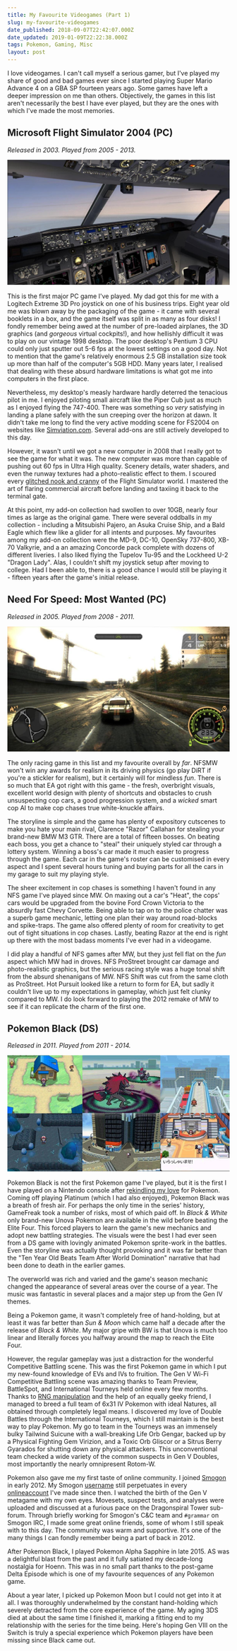 ```yaml
---
title: My Favourite Videogames (Part 1)
slug: my-favourite-videogames
date_published: 2018-09-07T22:42:07.000Z
date_updated: 2019-01-09T22:22:38.000Z
tags: Pokemon, Gaming, Misc
layout: post
---
```


I love videogames. I can\'t call myself a serious gamer, but I\'ve played my share of good and bad games ever since I started playing Super Mario Advance 4 on a GBA SP fourteen years ago. Some games have left a deeper impression on me than others. Objectively, the games in this list aren\'t necessarily the best I have ever played, but they are the ones with which I\'ve made the most memories.

## Microsoft Flight Simulator 2004 (PC)

*Released in 2003. Played from 2005 - 2013.*

![1](/content/images/2018/09/1.jpg)

This is the first major PC game I\'ve played. My dad got this for me with a Logitech Extreme 3D Pro joystick on one of his business trips. Eight year old me was blown away by the packaging of the game - it came with several booklets in a box, and the game itself was split in as many as four disks! I fondly remember being awed at the number of pre-loaded airplanes, the 3D graphics (and *gorgeous* virtual cockpits!), and how hellishly difficult it was to play on our vintage 1998 desktop. The poor desktop\'s Pentium 3 CPU could only just sputter out 5-6 fps at the lowest settings on a good day. Not to mention that the game\'s relatively enormous 2.5 GB installation size took up more than half of the computer\'s 5GB HDD. Many years later, I realised that dealing with these absurd hardware limitations is what got me into computers in the first place.

Nevertheless, my desktop\'s measly hardware hardly deterred the tenacious pilot in me. I enjoyed piloting small aircraft like the Piper Cub just as much as I enjoyed flying the 747-400. There was something so *very* satisfying in landing a plane safely with the sun creeping over the horizon at dawn. It didn\'t take me long to find the very active modding scene for FS2004 on websites like [Simviation.com](https://simviation.com/). Several add-ons are still actively developed to this day.

However, it wasn\'t until we got a new computer in 2008 that I really got to see the game for what it was. The new computer was more than capable of pushing out 60 fps in Ultra High quality. Scenery details, water shaders, and even the runway textures had a photo-realistic effect to them. I scoured every [glitched nook and cranny](http://www.simtours.net/strangeairportsplaces.php) of the Flight Simulator world. I mastered the art of flaring commercial aircraft before landing and taxiing it back to the terminal gate.

At this point, my add-on collection had swollen to over 10GB, nearly four times as large as the original game. There were several oddballs in my collection - including a Mitsubishi Pajero, an Asuka Cruise Ship, and a Bald Eagle which flew like a glider for all intents and purposes. My favourites among my add-on collection were the MD-9, DC-10, OpenSky 737-800, XB-70 Valkyrie, and a an amazing Concorde pack complete with dozens of different liveries. I also liked flying the Tupelov Tu-95 and the Lockheed U-2 "Dragon Lady". Alas, I couldn\'t shift my joystick setup after moving to college. Had I been able to, there is a good chance I would still be playing it - fifteen years after the game\'s initial release.

## Need For Speed: Most Wanted (PC)

*Released in 2005. Played from 2008 - 2011.*

![LGzYbP4NNOqNjyhvdj2MeNJA189Fv2gYPClucrkCyPo](/content/images/2018/09/LGzYbP4NNOqNjyhvdj2MeNJA189Fv2gYPClucrkCyPo.jpg)

The only racing game in this list and my favourite overall by *far*. NFSMW won\'t win any awards for realism in its driving physics (go play DiRT if you\'re a stickler for realism), but it certainly will for mindless *fun*. There is so much that EA got right with this game - the fresh, overbright visuals, excellent world design with plenty of shortcuts and obstacles to crush unsuspecting cop cars, a good progression system, and a *wicked* smart cop AI to make cop chases true white-knuckle affairs.

The storyline is simple and the game has plenty of expository cutscenes to make you hate your main rival, Clarence "Razor" Callahan for stealing your brand-new BMW M3 GTR. There are a total of fifteen bosses. On beating each boss, you get a chance to "steal" their uniquely styled car through a lottery system. Winning a boss\'s car made it much easier to progress through the game. Each car in the game\'s roster can be customised in every aspect and I spent several hours tuning and buying parts for all the cars in my garage to suit my playing style.

The sheer excitement in cop chases is something I haven\'t found in any NFS game I\'ve played since MW. On maxing out a car\'s "Heat", the cops\' cars would be upgraded from the bovine Ford Crown Victoria to the absurdly fast Chevy Corvette. Being able to tap on to the police chatter was a superb game mechanic, letting one plan their way around road-blocks and spike-traps. The game also offered plenty of room for creativity to get out of tight situations in cop chases. Lastly, beating Razor at the end is right up there with the most badass moments I\'ve ever had in a videogame.

I did play a handful of NFS games after MW, but they just fell flat on the *fun* aspect which MW had in droves. NFS ProStreet brought car damage and photo-realistic graphics, but the serious racing style was a huge tonal shift from the absurd shenanigans of MW. NFS Shift was cut from the same cloth as ProStreet. Hot Pursuit looked like a return to form for EA, but sadly it couldn\'t live up to my expectations in gameplay, which just felt clunky compared to MW. I do look forward to playing the 2012 remake of MW to see if it can replicate the charm of the first one.

## Pokemon Black (DS)

*Released in 2011. Played from 2011 - 2014.*

![pokemon-black-and-white1](/content/images/2018/09/pokemon-black-and-white1.jpg)

Pokemon Black is not the first Pokemon game I\'ve played, but it is the first I have played on a Nintendo console after [rekindling my love](http://arnavdhamija.com/2012/04/30/nil-sine-pokemon/) for Pokemon. Coming off playing Platinum (which I had also enjoyed), Pokemon Black was a breath of fresh air. For perhaps the only time in the series\' history, GameFreak took a number of risks, most of which paid off. In *Black & White* only brand-new Unova Pokemon are available in the wild before beating the  Elite Four. This forced players to learn the game\'s new mechanics and adopt new battling strategies. The visuals were the best I had ever seen from a DS game with lovingly animated Pokemon sprite-work in the battles. Even the storyline was actually thought provoking and it was far better than the "Ten Year Old Beats <EVIL> Team After World Domination" narrative that had been done to death in the earlier games.

The overworld was rich and varied and the game\'s season mechanic changed the appearance of several areas over the course of a year. The music was fantastic in several places and a major step up from the Gen IV themes.

Being a Pokemon game, it wasn\'t completely free of hand-holding, but at least it was far better than *Sun & Moon* which came half a decade after the release of *Black & White*. My major gripe with BW is that Unova is much too linear and literally forces you halfway around the map to reach the Elite Four.

However, the regular gameplay was just a distraction for the wonderful Competitive Battling scene. This was the first Pokemon game in which I put my new-found knowledge of EVs and IVs to fruition. The Gen V Wi-Fi Competitive Battling scene was amazing thanks to Team Preview, BattleSpot, and International Tourneys held online every few months. Thanks to [RNG manipulation](https://www.smogon.com/ingame/rng/) and the help of an equally geeky friend, I managed to breed a full team of 6x31 IV Pokemon with ideal Natures, all obtained through completely legal means. I discovered my love of Double Battles through the International Tourneys, which I still maintain is the best way to play Pokemon. My go to team in the Tourneys was an immensely bulky Tailwind Suicune with a wall-breaking Life Orb Gengar, backed up by a Physical Fighting Gem Virizion, and a Toxic Orb Gliscor or a Sitrus Berry Gyarados for shutting down any physical attackers. This unconventional team checked a wide variety of the common suspects in Gen V Doubles, most importantly the nearly omnipresent Rotom-W.

Pokemon also gave me my first taste of online community. I joined [Smogon](https://www.smogon.com/) in early 2012. My Smogon [username](https://www.smogon.com/forums/members/shortstheory.120860/) still perpetuates in every [online](https://github.com/shortstheory)[account](https://www.reddit.com/user/shortstheory) I\'ve made since then. I watched the birth of the Gen V metagame with my own eyes. Movesets, suspect tests, and analyses were uploaded and discussed at a furious pace on the Dragonspiral Tower sub-forum. Through briefly working for Smogon\'s C&C team and `#grammar` on Smogon IRC, I made some great online friends, some of whom I still speak with to this day. The community was warm and supportive. It\'s one of the many things I can fondly remember being a part of back in 2012.

After Pokemon Black, I played Pokemon Alpha Sapphire in late 2015. AS was a delightful blast from the past and it fully satiated my decade-long nostalgia for Hoenn. This was in no small part thanks to the post-game Delta Episode which is one of my favourite sequences of any Pokemon game.

About a year later, I picked up Pokemon Moon but I could not get into it at all. I was thoroughly underwhelmed by the constant hand-holding which severely detracted from the core experience of the game. My aging 3DS died at about the same time I finished it, marking a fitting end to my relationship with the series for the time being. Here\'s hoping Gen VIII on the Switch is truly a special experience which Pokemon players have been missing since Black came out.
